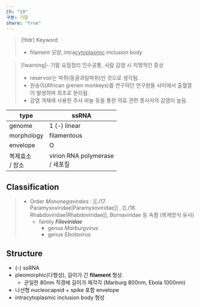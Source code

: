 ```yaml
---
Ch: "19"
구분: 기말
share: "true"
---
```


>[!tldr] Keyword
>- filament 모양, intra<u>cytoplasmic</u> inclusion body

>[!warning]- 기말 요점정리
>인수공통, 사람 감염 시 치명적인 증상
>- reservoir는 박쥐(동굴과일박쥐)인 것으로 생각됨.
>- 원숭이(African grenen monkeys)를 연구하던 연구원들 사이에서 출혈열이 발생하며 최초로 분리됨.
>- 감염 개체에 사용한 주사 바늘 등을 통한 의료 관련 종사자의 감염이 높음.

| type         | ssRNA                          |
| ------------ | ------------------------------ |
| genome       | 1 (-) linear                   |
| morphology   | filamentous                    |
| envelope     | O                              |
| 복제효소<br>/ 장소 | virion RNA polymerase<br>/ 세포질 |

## Classification
> - Order *Mononegavirales* : [[./17. Paramyxoviridae|Paramyxoviridae]] , [[./18. Rhabdoviridae|Rhabdoviridae]], Bornaviridae 등 속함 (복제방식 유사)
> 	- family ***Filoviridae***
> 		- genus *Marburgvirus*
> 		- genus *Ebolavirus*

## Structure
- (-) ssRNA
- pleomorphic(다형성), 길이가 긴 **filament** 형상.
	- 균일한 80nm 직경에 길이가 제각각 (Marburg 800nm, Ebola 1000nm)
- 나선형 nucleocapsid + spike 포함 envelope
- intracytoplasmic inclusion body 형성

